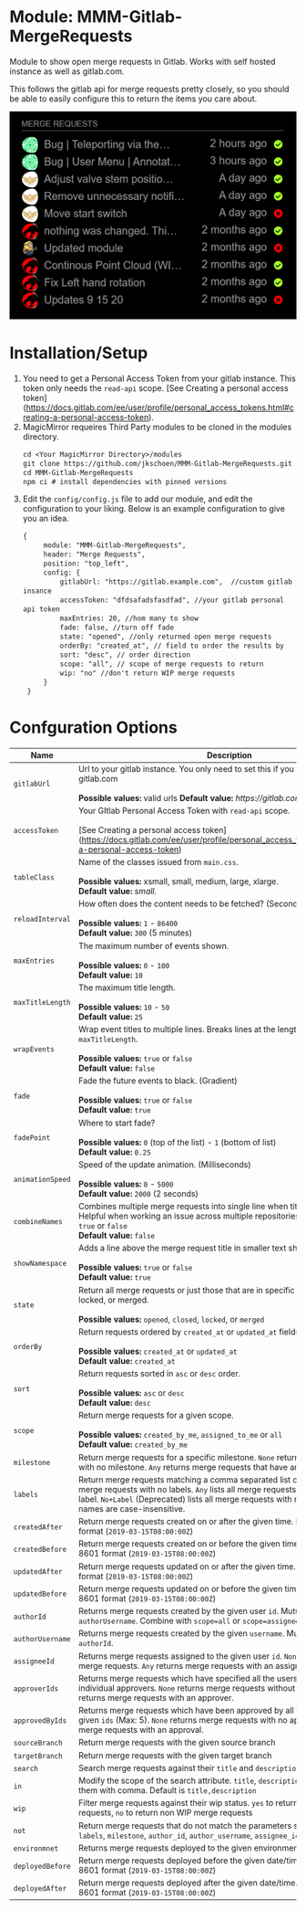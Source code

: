 # Module: MMM-Gitlab-MergeRequests
Module to show open merge requests in Gitlab. Works  with self hosted instance as well as gitlab.com. 

This follows the gitlab api for merge requests pretty closely, so you should be able to easily configure
this to return the items you care about.

![Screen Shot](Sample.png)

# Installation/Setup
1. You need to get a Personal Access Token from your gitlab instance. This token only needs the `read-api` scope. [See Creating a personal access token] (https://docs.gitlab.com/ee/user/profile/personal_access_tokens.html#creating-a-personal-access-token).
2. MagicMirror requeires Third Party modules to be cloned in the modules directory.
   ```
   cd <Your MagicMirror Directory>/modules
   git clone https://github.com/jkschoen/MMM-Gitlab-MergeRequests.git
   cd MMM-Gitlab-MergeRequests
   npm ci # install dependencies with pinned versions
   ```
3. Edit the `config/config.js` file to add our module, and edit the configuration 
   to your liking. Below is an example configuration to give you an idea.
   ```
   {
        module: "MMM-Gitlab-MergeRequests",
        header: "Merge Requests",
        position: "top_left",
        config: {
            gitlabUrl: "https://gitlab.example.com",  //custom gitlab insance
            accessToken: "dfdsafadsfasdfad", //your gitlab personal api token
            maxEntries: 20, //hom many to show
            fade: false, //turn off fade
            state: "opened", //only returned open merge requests
            orderBy: "created_at", // field to order the results by
            sort: "desc", // order direction
            scope: "all", // scope of merge requests to return
            wip: "no" //don't return WIP merge requests
        }			
	}
    ```
# Confguration Options

| Name           | Description |
|----------------|---------------------------------|
| `gitlabUrl`      | Url to your gitlab instance. You only need to set this if you are not using gitlab.com <br><br> **Possible values:** valid urls **Default value:** _https://gitlab.com_ |
| `accessToken`    | Your GItlab Personal Access Token with `read-api` scope. <br><br>[See Creating a personal access token] (https://docs.gitlab.com/ee/user/profile/personal_access_tokens.html#creating-a-personal-access-token) |
| `tableClass`     | Name of the classes issued from `main.css`. <br><br>**Possible values:** xsmall, small, medium, large, xlarge. <br> **Default value:** _small._
| `reloadInterval` | How often does the content needs to be fetched? (Seconds) <br><br> **Possible values:** `1` - `86400` <br> **Default value:** `300` (5 minutes)
| `maxEntries`     | The maximum number of events shown. <br><br> **Possible values:** `0` - `100` <br> **Default value:** `10`
| `maxTitleLength` | The maximum title length. <br><br> **Possible values:** `10` - `50` <br> **Default value:** `25`
| `wrapEvents`     | Wrap event titles to multiple lines. Breaks lines at the length defined by `maxTitleLength`. <br><br> **Possible values:** `true` or `false` <br> **Default value:** `false`
| `fade`           | Fade the future events to black. (Gradient) <br><br> **Possible values:** `true` or `false` <br> **Default value:** `true` |
| `fadePoint`      | Where to start fade? <br><br> **Possible values:** `0` (top of the list) - `1` (bottom of list) <br> **Default value:** `0.25`
| `animationSpeed` | Speed of the update animation. (Milliseconds) <br><br> **Possible values:** `0` - `5000` <br> **Default value:** `2000` (2 seconds)
| `combineNames`   | Combines multiple merge requests into single line when title are identical. Helpful when working an issue across multiple repositories. **Possible values:** `true` or `false` <br> **Default value:** `false` |
| `showNamespace`  | Adds a line above the merge request title in smaller text showing the namespace <br><br> **Possible values:** `true` or `false` <br> **Default value:** `true` |
| `state`          | Return all merge requests or just those that are in specific state. opened, closed, locked, or merged. <br><br> **Possible values:** `opened`, `closed`, `locked`, or `merged`
| `orderBy`        | Return requests ordered by `created_at` or `updated_at` fields. <br><br> **Possible values:**  `created_at` or `updated_at` <br> **Default value:** `created_at`
| `sort`           | Return requests sorted in `asc` or `desc` order.  <br><br> **Possible values:**  `asc` or `desc` <br> **Default value:** `desc`
| `scope`          | Return merge requests for a given scope.  <br><br> **Possible values:**  `created_by_me`, `assigned_to_me` or `all` <br> **Default value:** `created_by_me`
| `milestone`      | Return merge requests for a specific milestone. `None` returns merge requests with no milestone. `Any` returns merge requests that have an assigned milestone.
| `labels`         | Return merge requests matching a comma separated list of labels. `None` lists all merge requests with no labels. `Any` lists all merge requests with at least one label. `No+Label` (Deprecated) lists all merge requests with no labels. Predefined names are case-insensitive.
| `createdAfter`   | Return merge requests created on or after the given time. Expected in ISO 8601 format (`2019-03-15T08:00:00Z`)
| `createdBefore`  | Return merge requests created on or before the given time. Expected in ISO 8601 format (`2019-03-15T08:00:00Z`)	 
| `updatedAfter`   | Return merge requests updated on or after the given time. Expected in ISO 8601 format (`2019-03-15T08:00:00Z`)
| `updatedBefore`  | Return merge requests updated on or before the given time. Expected in ISO 8601 format (`2019-03-15T08:00:00Z`)
| `authorId`       | Returns merge requests created by the given user `id`. Mutually exclusive with `authorUsername`. Combine with `scope=all` or `scope=assigned_to_me`
| `authorUsername` | Returns merge requests created by the given `username`. Mutually exclusive with `authorId`.
| `assigneeId`     | Returns merge requests assigned to the given user `id`. `None` returns unassigned merge requests. `Any` returns merge requests with an assignee.
| `approverIds`    | Returns merge requests which have specified all the users with the given `ids` as individual approvers. `None` returns merge requests without approvers. `Any` returns merge requests with an approver.
| `approvedByIds`  | Returns merge requests which have been approved by all the users with the given `ids` (Max: 5). `None` returns merge requests with no approvals. `Any` returns merge requests with an approval.
| `sourceBranch`   | Return merge requests with the given source branch
| `targetBranch`   | Return merge requests with the given target branch
| `search`         | Search merge requests against their `title` and `description`
| `in`             | Modify the scope of the search attribute. `title`, `description`, or a string joining them with comma. Default is `title,description`
| `wip`            | Filter merge requests against their wip status. `yes` to return only WIP merge requests, `no` to return non WIP merge requests
| `not`            | Return merge requests that do not match the parameters supplied. Accepts: `labels`, `milestone`, `author_id`, `author_username`, `assignee_id`, `assignee_username`
| `environmnet`    | Returns merge requests deployed to the given environment.
| `deployedBefore` | Return merge requests deployed before the given date/time. Expected in ISO 8601 format (`2019-03-15T08:00:00Z`)
| `deployedAfter`  | Return merge requests deployed after the given date/time. Expected in ISO 8601 format (`2019-03-15T08:00:00Z`)

